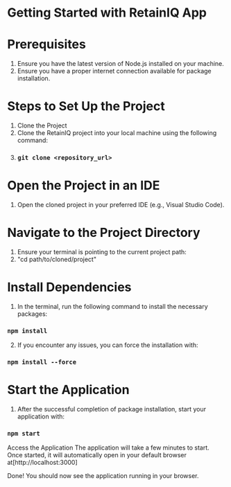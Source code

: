 # Getting Started with RetainIQ App

# Prerequisites
1. Ensure you have the latest version of Node.js installed on your machine.
2. Ensure you have a proper internet connection available for package installation.


# Steps to Set Up the Project
1. Clone the Project
2. Clone the RetainIQ project into your local machine using the following command:
3. ### `git clone <repository_url>`


# Open the Project in an IDE
1. Open the cloned project in your preferred IDE (e.g., Visual Studio Code).

# Navigate to the Project Directory
1. Ensure your terminal is pointing to the current project path:
2. "cd path/to/cloned/project"


# Install Dependencies
1. In the terminal, run the following command to install the necessary packages:
### `npm install`

2. If you encounter any issues, you can force the installation with:
### `npm install --force`


# Start the Application
1. After the successful completion of package installation, start your application with:
### `npm start`

Access the Application
The application will take a few minutes to start. Once started, it will automatically open in your default browser at[http://localhost:3000]

Done!
You should now see the application running in your browser.

